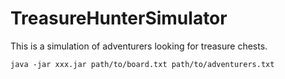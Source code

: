 # TreasureHunterSimulator

This is a simulation of adventurers looking for treasure chests.

    java -jar xxx.jar path/to/board.txt path/to/adventurers.txt
